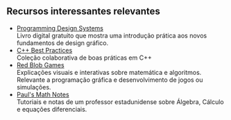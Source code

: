 ## Recursos interessantes relevantes

- [Programming Design Systems](https://programmingdesignsystems.com)\
  Livro digital gratuito que mostra uma introdução prática aos novos fundamentos
  de design gráfico.
- [C++ Best Practices](https://lefticus.gitbooks.io/cpp-best-practices/content)\
  Coleção colaborativa de boas práticas em C++
- [Red Blob Games](https://www.redblobgames.com)\
  Explicações visuais e interativas sobre matemática e algoritmos. Relevante a
  programação gráfica e desenvolvimento de jogos ou simulações.
- [Paul's Math Notes](https://tutorial.math.lamar.edu/)\
  Tutoriais e notas de um professor estadunidense sobre Álgebra, Cálculo e equações diferenciais.

